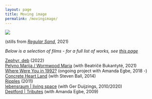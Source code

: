 ```yaml
---
layout: page
title: Moving image
permalink: /movingimage/
---
```


![](/images/PP_all.png)  

(stills from [_Regular Sand_](https://vimeo.com/611823350/a0bcbc9b02), 2021)
  
_Below is a selection of films - for a full list of works, see [this page](https://rosedetivoli.github.io/all_works/)_  
  
[Zephyr, deb](https://rosedetivoli.github.io/zephyr/) (2022)   
[Pelyno Marija / Wormwood Maria](https://rosedetivoli.github.io/wormwoodmaria/) (with Beatričė Bukantytė, 2021)  
[Where Were You in 1992?](http://1992.maydayrooms.org) (ongoing project with Amanda Egbe, 2018 -)  
[Concrete Heart Land](http://concreteheartland.info) (with Steven Ball, 2014)  
[Ripples](https://rosedetivoli.github.io/april_showers/) (2011)  
[lebensraum | living space](https://rosedetivoli.github.io/lebensraum/) (with Ger Duijzings, 2010/2020)  
[Deptford | Tributes](https://vimeo.com/129543067) (with Amanda  Egbe, 2009)  
